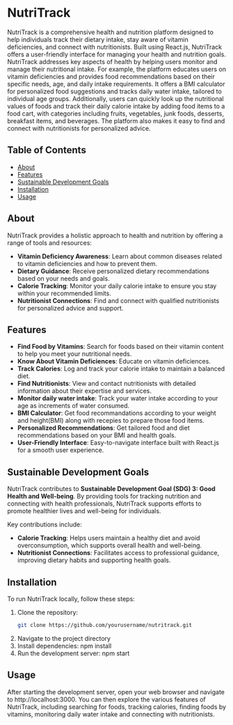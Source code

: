 # NutriTrack

NutriTrack is a comprehensive health and nutrition platform designed to help individuals track their dietary intake, stay aware of vitamin deficiencies, and connect with nutritionists. Built using React.js, NutriTrack offers a user-friendly interface for managing your health and nutrition goals. NutriTrack addresses key aspects of health by helping users monitor and manage their nutritional intake. For example, the platform educates users on vitamin deficiencies and provides food recommendations based on their specific needs, age, and daily intake requirements. It offers a BMI calculator for personalized food suggestions and tracks daily water intake, tailored to individual age groups. Additionally, users can quickly look up the nutritional values of foods and track their daily calorie intake by adding food items to a food cart, with categories including fruits, vegetables, junk foods, desserts, breakfast items, and beverages. The platform also makes it easy to find and connect with nutritionists for personalized advice.

## Table of Contents
- [About](#about)
- [Features](#features)
- [Sustainable Development Goals](#sustainable-development-goals)
- [Installation](#installation)
- [Usage](#usage)


## About

NutriTrack provides a holistic approach to health and nutrition by offering a range of tools and resources:
- **Vitamin Deficiency Awareness**: Learn about common diseases related to vitamin deficiencies and how to prevent them.
- **Dietary Guidance**: Receive personalized dietary recommendations based on your needs and goals.
- **Calorie Tracking**: Monitor your daily calorie intake to ensure you stay within your recommended limits.
- **Nutritionist Connections**: Find and connect with qualified nutritionists for personalized advice and support.

## Features

- **Find Food by Vitamins**: Search for foods based on their vitamin content to help you meet your nutritional needs.
- **Know About Vitamin Deficiences**: Educate on vitamin deficiences.
- **Track Calories**: Log and track your calorie intake to maintain a balanced diet.
- **Find Nutritionists**: View and contact nutritionists with detailed information about their expertise and services.
- **Monitor daily water intake**: Track your water intake according to your age as increments of water consumed.
- **BMI Calculator**: Get food recommandations according to your weight and height(BMI) along with recepies to prepare those food items.
- **Personalized Recommendations**: Get tailored food and diet recommendations based on your BMI and health goals.
- **User-Friendly Interface**: Easy-to-navigate interface built with React.js for a smooth user experience.

## Sustainable Development Goals

NutriTrack contributes to **Sustainable Development Goal (SDG) 3: Good Health and Well-being**. By providing tools for tracking nutrition and connecting with health professionals, NutriTrack supports efforts to promote healthier lives and well-being for individuals.

Key contributions include:
- **Calorie Tracking**: Helps users maintain a healthy diet and avoid overconsumption, which supports overall health and well-being.
- **Nutritionist Connections**: Facilitates access to professional guidance, improving dietary habits and supporting health goals.

## Installation

To run NutriTrack locally, follow these steps:

1. Clone the repository:
   ```bash
   git clone https://github.com/yourusername/nutritrack.git
2. Navigate to the project directory
3. Install dependencies: npm install
4. Run the development server: npm start

## Usage
After starting the development server, open your web browser and navigate to http://localhost:3000. You can then explore the various features of NutriTrack, including searching for foods, tracking calories, finding foods by vitamins, monitoring daily water intake and connecting with nutritionists.
